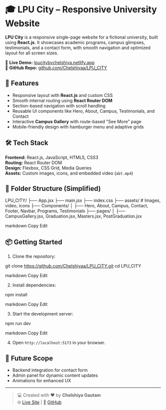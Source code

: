 # 🎓 LPU City – Responsive University Website

**LPU City** is a responsive single-page website for a fictional university, built using **React.js**. It showcases academic programs, campus glimpses, testimonials, and a contact form, with smooth navigation and optimized layout for all screen sizes.

🔗 **Live Demo:** [lpucitybychelshiya.netlify.app](https://lpucitybychelshiya.netlify.app/)  
📂 **GitHub Repo:** [github.com/Chelshiyaa/LPU_CITY](https://github.com/Chelshiyaa/LPU_CITY)

## 🚀 Features

- Responsive layout with **React.js** and custom CSS
- Smooth internal routing using **React Router DOM**
- Section-based navigation with scroll handling
- Reusable UI components like Hero, About, Campus, Testimonials, and Contact
- Interactive **Campus Gallery** with route-based "See More" page
- Mobile-friendly design with hamburger menu and adaptive grids

## 🛠️ Tech Stack

**Frontend:** React.js, JavaScript, HTML5, CSS3  
**Routing:** React Router DOM  
**Design:** Flexbox, CSS Grid, Media Queries  
**Assets:** Custom images, icons, and embedded video (`abt.mp4`)

## 📁 Folder Structure (Simplified)

LPU_CITY/
├── App.jsx
├── main.jsx
├── index.css
├── assets/ # Images, video, icons
├── Components/
│ ├── Hero, About, Campus, Contact, Footer, Navbar, Programs, Testimonials
├── pages/
│ ├── CampusGallery.jsx, Graduation.jsx, Masters.jsx, PostGraduation.jsx

markdown
Copy
Edit

## 📦 Getting Started

1. Clone the repository:

git clone https://github.com/Chelshiyaa/LPU_CITY.git
cd LPU_CITY

markdown
Copy
Edit

2. Install dependencies:

npm install

markdown
Copy
Edit

3. Start the development server:

npm run dev

markdown
Copy
Edit

4. Open `http://localhost:5173` in your browser.

## 📌 Future Scope

- Backend integration for contact form
- Admin panel for dynamic content updates
- Animations for enhanced UX

---

> 💻 Created with ❤️ by **Chelshiya Gautam**  
> 🌐 [Live Site](https://lpucitybychelshiya.netlify.app/) | 📂 [GitHub](https://github.com/Chelshiyaa/LPU_CITY)
